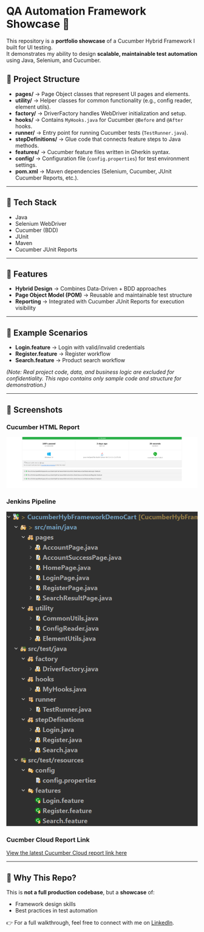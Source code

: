 # QA Automation Framework Showcase 🚀

This repository is a **portfolio showcase** of a Cucumber Hybrid Framework I built for UI testing.  
It demonstrates my ability to design **scalable, maintainable test automation** using Java, Selenium, and Cucumber.



## 📂 Project Structure

- **pages/** → Page Object classes that represent UI pages and elements.  
- **utility/** → Helper classes for common functionality (e.g., config reader, element utils).  
- **factory/** → DriverFactory handles WebDriver initialization and setup.  
- **hooks/** → Contains `MyHooks.java` for Cucumber `@Before` and `@After` hooks.  
- **runner/** → Entry point for running Cucumber tests (`TestRunner.java`).  
- **stepDefinitions/** → Glue code that connects feature steps to Java methods.  
- **features/** → Cucumber feature files written in Gherkin syntax.  
- **config/** → Configuration file (`config.properties`) for test environment settings.  
- **pom.xml** → Maven dependencies (Selenium, Cucumber, JUnit Cucumber Reports, etc.).  



---

## 🔹 Tech Stack
- Java  
- Selenium WebDriver  
- Cucumber (BDD)  
- JUnit 
- Maven    
- Cucumber JUnit Reports  

---

## 🔹 Features
- **Hybrid Design** → Combines Data-Driven + BDD approaches  
- **Page Object Model (POM)** → Reusable and maintainable test structure  
- **Reporting** → Integrated with Cucumber JUnit Reports for execution visibility  
 

---

## 🔹 Example Scenarios
- **Login.feature** → Login with valid/invalid credentials  
- **Register.feature** → Register workflow  
- **Search.feature** → Product search workflow  

*(Note: Real project code, data, and business logic are excluded for confidentiality. This repo contains only sample code and structure for demonstration.)*

---

## 🔹 Screenshots
### Cucumber HTML Report
![Cucumber Report](./screenshots/cucumber_report.png)

### Jenkins Pipeline
![Folder Structure Screenshot](./screenshots/Project-structure.png)

### Cucmber Cloud Report Link
[View the latest Cucumber Cloud report link here](./Reports/latest-report-link.md)

---

## 🔹 Why This Repo?
This is **not a full production codebase**, but a **showcase** of:
- Framework design skills  
- Best practices in test automation  


👉 For a full walkthrough, feel free to connect with me on [LinkedIn](www.linkedin.com/in/indrajit-poddar-68a0b1372).
